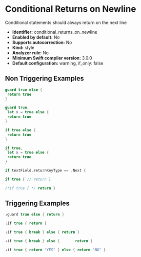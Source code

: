 # Conditional Returns on Newline

Conditional statements should always return on the next line

* **Identifier:** conditional_returns_on_newline
* **Enabled by default:** No
* **Supports autocorrection:** No
* **Kind:** style
* **Analyzer rule:** No
* **Minimum Swift compiler version:** 3.0.0
* **Default configuration:** warning, if_only: false

## Non Triggering Examples

```swift
guard true else {
 return true
}
```

```swift
guard true,
 let x = true else {
 return true
}
```

```swift
if true else {
 return true
}
```

```swift
if true,
 let x = true else {
 return true
}
```

```swift
if textField.returnKeyType == .Next {
```

```swift
if true { // return }
```

```swift
/*if true { */ return }
```

## Triggering Examples

```swift
↓guard true else { return }
```

```swift
↓if true { return }
```

```swift
↓if true { break } else { return }
```

```swift
↓if true { break } else {       return }
```

```swift
↓if true { return "YES" } else { return "NO" }
```